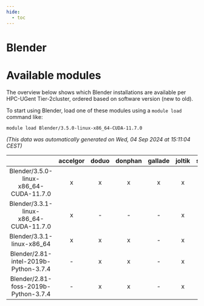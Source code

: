 ```yaml
---
hide:
  - toc
---
```


Blender
=======

# Available modules


The overview below shows which Blender installations are available per HPC-UGent Tier-2cluster, ordered based on software version (new to old).

To start using Blender, load one of these modules using a `module load` command like:

```shell
module load Blender/3.5.0-linux-x86_64-CUDA-11.7.0
```

*(This data was automatically generated on Wed, 04 Sep 2024 at 15:11:04 CEST)*  

| |accelgor|doduo|donphan|gallade|joltik|shinx|skitty|
| :---: | :---: | :---: | :---: | :---: | :---: | :---: | :---: |
|Blender/3.5.0-linux-x86_64-CUDA-11.7.0|x|x|x|x|x|-|x|
|Blender/3.3.1-linux-x86_64-CUDA-11.7.0|x|-|-|-|x|-|-|
|Blender/3.3.1-linux-x86_64|x|x|x|-|x|-|x|
|Blender/2.81-intel-2019b-Python-3.7.4|-|x|x|-|x|-|x|
|Blender/2.81-foss-2019b-Python-3.7.4|-|x|x|-|x|-|x|
